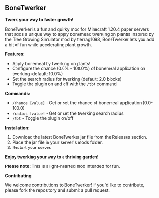 ## BoneTwerker

**Twerk your way to faster growth!**

BoneTwerker is a fun and quirky mod for Minecraft 1.20.4 paper servers that adds a unique way to apply bonemeal: twerking on plants! Inspired by the Tree Growing Simulator mod by tterrag1098, BoneTwerker lets you add a bit of fun while accelerating plant growth.

**Features:**

* Apply bonemeal by twerking on plants!
* Configure the chance (0.0% - 100.0%) of bonemeal application on twerking (default: 10.0%)
* Set the search radius for twerking (default: 2.0 blocks)
* Toggle the plugin on and off with the `/tbt` command

**Commands:**

* `/chance [value]` - Get or set the chance of bonemeal application (0.0-100.0)
* `/radius [value]` - Get or set the twerking search radius
* `/tbt` - Toggle the plugin on/off

**Installation:**

1. Download the latest BoneTwerker jar file from the Releases section.
2. Place the jar file in your server's mods folder.
3. Restart your server.

**Enjoy twerking your way to a thriving garden!**

**Please note:** This is a light-hearted mod intended for fun.

**Contributing:**

We welcome contributions to BoneTwerker! If you'd like to contribute, please fork the repository and submit a pull request.
